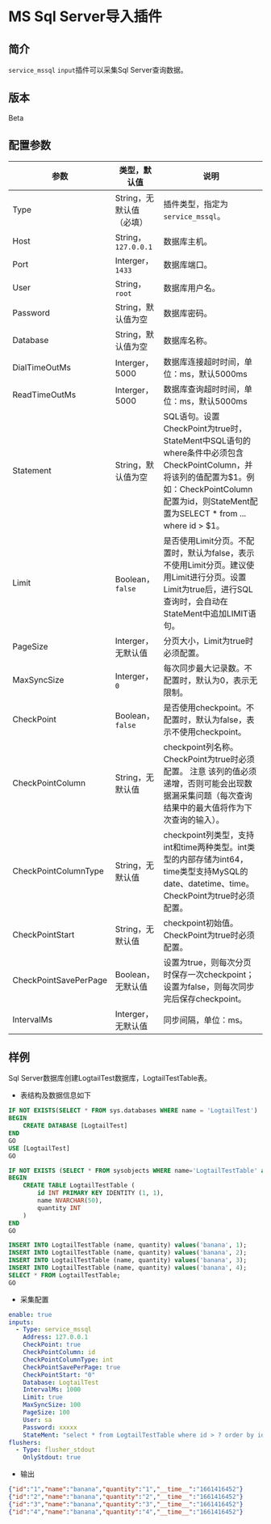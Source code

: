 # MS Sql Server导入插件

## 简介

`service_mssql` `input`插件可以采集Sql Server查询数据。

## 版本

Beta

## 配置参数

| 参数 | 类型，默认值 | 说明 |
| --- | --- | --- |
| Type | String，无默认值（必填） | 插件类型，指定为`service_mssql`。 |
| Host| String，`127.0.0.1` | 数据库主机。|
| Port | Interger，`1433` | 数据库端口。|
| User | String，`root` | 数据库用户名。|
| Password | String，默认值为空 | 数据库密码。|
| Database | String，默认值为空 | 数据库名称。|
| DialTimeOutMs | Interger，5000 | 数据库连接超时时间，单位：ms，默认5000ms |
| ReadTimeOutMs | Interger，5000 | 数据库查询超时时间，单位：ms，默认5000ms |
| Statement | String，默认值为空| SQL语句。设置CheckPoint为true时，StateMent中SQL语句的where条件中必须包含CheckPointColumn，并将该列的值配置为$1。例如：CheckPointColumn配置为id，则StateMent配置为SELECT * from ... where id > $1。 |
| Limit | Boolean，`false`| 是否使用Limit分页。不配置时，默认为false，表示不使用Limit分页。建议使用Limit进行分页。设置Limit为true后，进行SQL查询时，会自动在StateMent中追加LIMIT语句。 |
| PageSize | Interger，无默认值 | 分页大小，Limit为true时必须配置。|
| MaxSyncSize | Interger，`0` | 每次同步最大记录数。不配置时，默认为0，表示无限制。|
| CheckPoint | Boolean，`false`| 是否使用checkpoint。不配置时，默认为false，表示不使用checkpoint。|
| CheckPointColumn | String，无默认值| checkpoint列名称。 CheckPoint为true时必须配置。 注意 该列的值必须递增，否则可能会出现数据漏采集问题（每次查询结果中的最大值将作为下次查询的输入）。|
| CheckPointColumnType | String，无默认值| checkpoint列类型，支持int和time两种类型。int类型的内部存储为int64，time类型支持MySQL的date、datetime、time。 CheckPoint为true时必须配置。|
| CheckPointStart | String，无默认值| checkpoint初始值。CheckPoint为true时必须配置。|
| CheckPointSavePerPage | Boolean，无默认值| 设置为true，则每次分页时保存一次checkpoint；设置为false，则每次同步完后保存checkpoint。|
| IntervalMs | Interger，无默认值| 同步间隔，单位：ms。|

## 样例

Sql Server数据库创建LogtailTest数据库，LogtailTestTable表。

* 表结构及数据信息如下

```sql
IF NOT EXISTS(SELECT * FROM sys.databases WHERE name = 'LogtailTest')
BEGIN
    CREATE DATABASE [LogtailTest]
END
GO
USE [LogtailTest]
GO

IF NOT EXISTS (SELECT * FROM sysobjects WHERE name='LogtailTestTable' and xtype='U')
BEGIN
    CREATE TABLE LogtailTestTable (
        id INT PRIMARY KEY IDENTITY (1, 1),
        name NVARCHAR(50), 
        quantity INT
    )
END
GO

INSERT INTO LogtailTestTable (name, quantity) values('banana', 1);
INSERT INTO LogtailTestTable (name, quantity) values('banana', 2);
INSERT INTO LogtailTestTable (name, quantity) values('banana', 3);
INSERT INTO LogtailTestTable (name, quantity) values('banana', 4);
SELECT * FROM LogtailTestTable;
GO
```

* 采集配置

```yaml
enable: true
inputs:
  - Type: service_mssql
    Address: 127.0.0.1
    CheckPoint: true
    CheckPointColumn: id 
    CheckPointColumnType: int
    CheckPointSavePerPage: true
    CheckPointStart: "0"
    Database: LogtailTest
    IntervalMs: 1000
    Limit: true
    MaxSyncSize: 100
    PageSize: 100
    User: sa
    Password: xxxxx
    StateMent: "select * from LogtailTestTable where id > ? order by id"
flushers:
  - Type: flusher_stdout
    OnlyStdout: true
```

* 输出

```json
{"id":"1","name":"banana","quantity":"1","__time__":"1661416452"}
{"id":"2","name":"banana","quantity":"2","__time__":"1661416452"}
{"id":"3","name":"banana","quantity":"3","__time__":"1661416452"}
{"id":"4","name":"banana","quantity":"4","__time__":"1661416452"}
```
